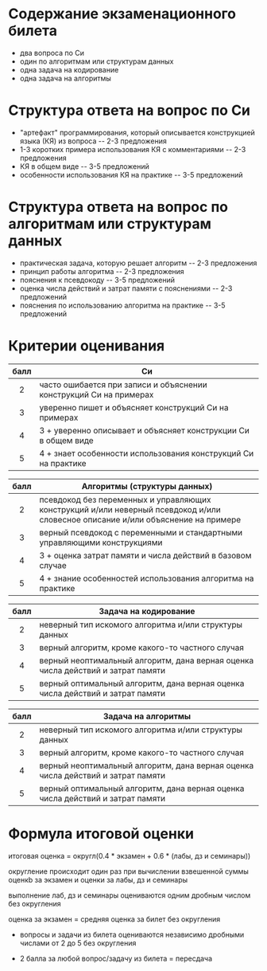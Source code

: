 ﻿# Содержание экзаменационного билета
* два вопроса по Си
* один по алгоритмам или структурам данных
* одна задача на кодирование
* одна задача на алгоритмы

# Структура ответа на вопрос по Си
* "артефакт" программирования, который описывается конструкцией языка (КЯ) из вопроса -- 2-3 предложения
* 1-3 коротких примера использования КЯ с комментариями -- 2-3 предложения
* КЯ в общем виде -- 3-5 предложений
* особенности использования КЯ на практике -- 3-5 предложений

# Структура ответа на вопрос по алгоритмам или структурам данных
* практическая задача, которую решает алгоритм -- 2-3 предложения
* принцип работы алгоритма -- 2-3 предложения
* пояснения к псевдокоду -- 3-5 предложений
* оценка числа действий и затрат памяти с пояснениями -- 2-3 предложений
* пояснения по использованию алгоритма на практике -- 3-5 предложений

# Критерии оценивания
| балл | Си |
|:---:|---|
| 2 | часто ошибается при записи и объяснении конструкций Си на примерах |
| 3 | уверенно пишет и объясняет конструкций Си на примерах |
| 4 | 3 + уверенно описывает и объясняет конструкции Си в общем виде |
| 5 | 4 + знает особенности использования конструкций Си на практике |

| балл | Алгоритмы (структуры данных) |
|:---:|---|
| 2 | псевдокод без переменных и управляющих конструкций и/или неверный псевдокод и/или словесное описание и/или объяснение на примере |
| 3 | верный псевдокод с переменными и стандартными управляющими конструкциями |
| 4 | 3 + оценка затрат памяти и числа действий в базовом случае |
| 5 | 4 + знание особенностей использования алгоритма на практике |

| балл | Задача на кодирование |
|:---:|---|
| 2 | неверный тип искомого алгоритма и/или структуры данных |
| 3 | верный алгоритм, кроме какого-то частного случая |
| 4 | верный неоптимальный алгоритм, дана верная оценка числа действий и затрат памяти |
| 5 | верный оптимальный алгоритм, дана верная оценка числа действий и затрат памяти |

| балл | Задача на алгоритмы |
|:---:|---|
| 2 | неверный тип искомого алгоритма и/или структуры данных |
| 3 | верный алгоритм, кроме какого-то частного случая |
| 4 | верный неоптимальный алгоритм, дана верная оценка числа действий и затрат памяти |
| 5 | верный оптимальный алгоритм, дана верная оценка числа действий и затрат памяти |

# Формула итоговой оценки
итоговая оценка = округл(0.4 * экзамен + 0.6 * (лабы, дз и семинары))

округление происходит один раз при вычислении взвешенной суммы оценкb за экзамен и оценки за лабы, дз и семинары

выполнение лаб, дз и семинары оцениваются одним дробным числом без округления

оценка за экзамен = средняя оценка за билет без округления

* вопросы и задачи из билета оцениваются независимо дробными числами от 2 до 5 без округления

* 2 балла за любой вопрос/задачу из билета = пересдача
